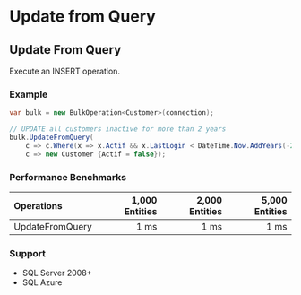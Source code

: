 # Update from Query

## Update From Query
Execute an INSERT operation.

### Example
```csharp
var bulk = new BulkOperation<Customer>(connection);

// UPDATE all customers inactive for more than 2 years
bulk.UpdateFromQuery(
    c => c.Where(x => x.Actif && x.LastLogin < DateTime.Now.AddYears(-2)),
    c => new Customer {Actif = false});
```

### Performance Benchmarks

| Operations      | 1,000 Entities | 2,000 Entities | 5,000 Entities |
| :-------------- | -------------: | -------------: | -------------: |
| UpdateFromQuery | 1 ms           | 1 ms           | 1 ms           |

### Support
- SQL Server 2008+
- SQL Azure

